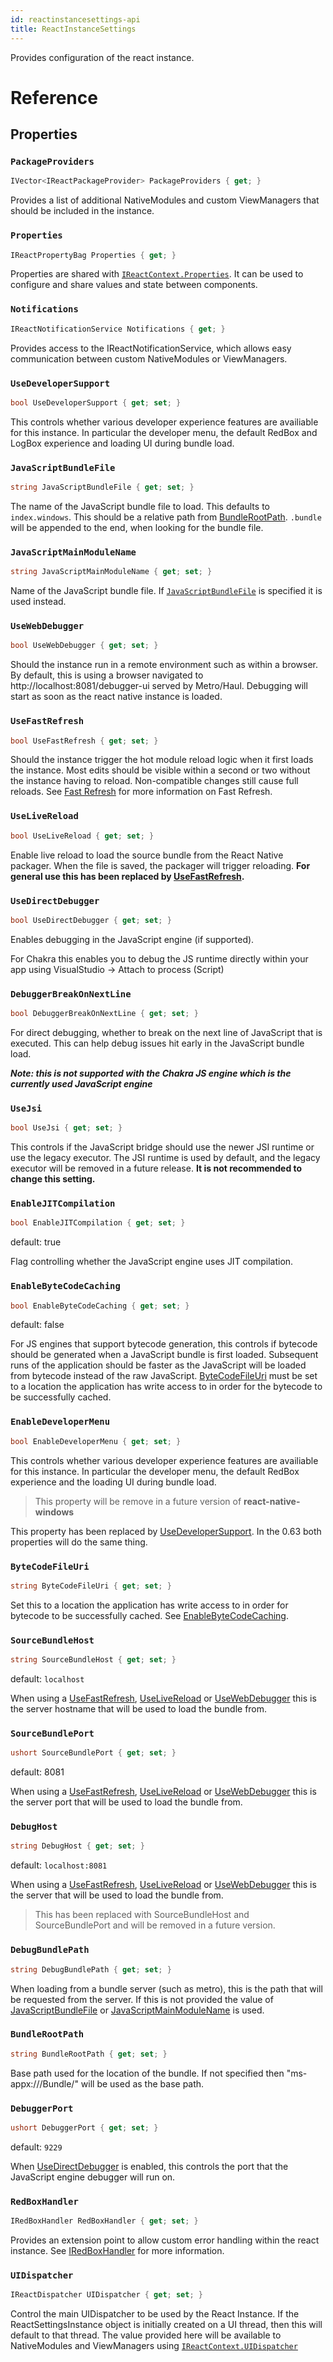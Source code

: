 ```yaml
---
id: reactinstancesettings-api
title: ReactInstanceSettings
---
```


Provides configuration of the react instance.

# Reference

## Properties

### ```PackageProviders```

```csharp
IVector<IReactPackageProvider> PackageProviders { get; }
```

Provides a list of additional NativeModules and custom ViewManagers that should be included in the instance.

### ```Properties```

```csharp
IReactPropertyBag Properties { get; }
```

Properties are shared with [`IReactContext.Properties`](IReactContext-api-windows.md#properties). It can be used to configure and share values and state between components.


### ```Notifications```

```csharp
IReactNotificationService Notifications { get; }
```

Provides access to the IReactNotificationService, which allows easy communication between custom NativeModules or ViewManagers.

### ```UseDeveloperSupport```

```csharp
bool UseDeveloperSupport { get; set; }
```

This controls whether various developer experience features are availiable for this instance.  In particular the developer menu, the default RedBox and LogBox experience and loading UI during bundle load.

### ```JavaScriptBundleFile```

```csharp
string JavaScriptBundleFile { get; set; }
```

The name of the JavaScript bundle file to load.  This defaults to `index.windows`.  This should be a relative path from [BundleRootPath](#bundlerootpath).  `.bundle` will be appended to the end, when looking for the bundle file.


### ```JavaScriptMainModuleName```

```csharp
string JavaScriptMainModuleName { get; set; }
```

Name of the JavaScript bundle file.  If [`JavaScriptBundleFile`](#javascriptbundlefile) is specified it is used instead.

### ```UseWebDebugger```

```csharp
bool UseWebDebugger { get; set; }
```
Should the instance run in a remote environment such as within a browser.
By default, this is using a browser navigated to  http://localhost:8081/debugger-ui served
by Metro/Haul. Debugging will start as soon as the react native instance is loaded.

### ```UseFastRefresh```

```csharp
bool UseFastRefresh { get; set; }
```

Should the instance trigger the hot module reload logic when it first loads the instance.
Most edits should be visible within a second or two without the instance having to reload.
Non-compatible changes still cause full reloads.
See [Fast Refresh](https://reactnative.dev/docs/fast-refresh) for more information on Fast Refresh.

### ```UseLiveReload```

```csharp
bool UseLiveReload { get; set; }
```

Enable live reload to load the source bundle from the React Native packager.
When the file is saved, the packager will trigger reloading.
**For general use this has been replaced by [UseFastRefresh](#usefastrefresh).**

### ```UseDirectDebugger```

```csharp
bool UseDirectDebugger { get; set; }
```

Enables debugging in the JavaScript engine (if supported).  

For Chakra this enables you to debug the JS runtime directly within your app using VisualStudio -> Attach to process (Script)

### ```DebuggerBreakOnNextLine```

```csharp
bool DebuggerBreakOnNextLine { get; set; }
```

For direct debugging, whether to break on the next line of JavaScript that is executed.  This can help debug issues hit early in the JavaScript bundle load.

***Note: this is not supported with the Chakra JS engine which is the currently used JavaScript engine***

### ```UseJsi```

```csharp
bool UseJsi { get; set; }
```

This controls if the JavaScript bridge should use the newer JSI runtime or use the legacy executor.  The JSI runtime is used by default, and the legacy executor will be removed in a future release. **It is not recommended to change this setting.**


### ```EnableJITCompilation```

```csharp
bool EnableJITCompilation { get; set; }
```

default: true

Flag controlling whether the JavaScript engine uses JIT compilation.

### ```EnableByteCodeCaching```

```csharp
bool EnableByteCodeCaching { get; set; }
```

default: false

For JS engines that support bytecode generation, this controls if bytecode should be generated when a JavaScript bundle is first loaded.  Subsequent runs of the application should be faster as the JavaScript will be loaded from bytecode instead of the raw JavaScript.  [ByteCodeFileUri](#bytecodefileuri) must be set to a location the application has write access to in order for the bytecode to be successfully cached.

### ```EnableDeveloperMenu```

```csharp
bool EnableDeveloperMenu { get; set; }
```

This controls whether various developer experience features are availiable for this instance.  In particular the developer menu, the default RedBox experience and the loading UI during bundle load.

> This property will be remove in a future version of **react-native-windows**

This property has been replaced by [UseDeveloperSupport](#usedevelopersupport). In the 0.63 both properties will do the same thing.


### ```ByteCodeFileUri```

```csharp
string ByteCodeFileUri { get; set; }
```

Set this to a location the application has write access to in order for bytecode to be successfully cached. See [EnableByteCodeCaching](#enablebytecodecaching).


### ```SourceBundleHost```

```csharp
string SourceBundleHost { get; set; }
```

default:  `localhost`

When using a [UseFastRefresh](#usefastrefresh), [UseLiveReload](#uselivereload) or [UseWebDebugger](#usewebdebugger) this is the server hostname that will be used to load the bundle from.


### ```SourceBundlePort```

```csharp
ushort SourceBundlePort { get; set; }
```

default: 8081

When using a [UseFastRefresh](#usefastrefresh), [UseLiveReload](#uselivereload) or [UseWebDebugger](#usewebdebugger) this is the server port that will be used to load the bundle from.


### ```DebugHost```

```csharp
string DebugHost { get; set; }
```

default: `localhost:8081`

When using a [UseFastRefresh](#usefastrefresh), [UseLiveReload](#uselivereload) or [UseWebDebugger](#usewebdebugger) this is the server that will be used to load the bundle from.

> This has been replaced with SourceBundleHost and SourceBundlePort and will be removed in a future version.

### ```DebugBundlePath```

```csharp
string DebugBundlePath { get; set; }
```

When loading from a bundle server (such as metro), this is the path that will be requested from the server.  If this is not provided the value of [JavaScriptBundleFile](#javascriptbundlefile) or [JavaScriptMainModuleName](#javascriptmainmodulename) is used.

### ```BundleRootPath```

```csharp
string BundleRootPath { get; set; }
```

Base path used for the location of the bundle.  If not specified then "ms-appx:///Bundle/" will be used as the base path.

### ```DebuggerPort```

```csharp
ushort DebuggerPort { get; set; }
```

default: `9229`

When [UseDirectDebugger](#usedirectdebugger) is enabled, this controls the port that the JavaScript engine debugger will run on.

### ```RedBoxHandler```

```csharp
IRedBoxHandler RedBoxHandler { get; set; }
```

Provides an extension point to allow custom error handling within the react instance. See [IRedBoxHandler](IRedBoxHandler-api-windows.md) for more information.


### ```UIDispatcher```

```csharp
IReactDispatcher UIDispatcher { get; set; }
```

Control the main UIDispatcher to be used by the React Instance.  If the ReactSettingsInstance object is initially created on a UI thread, then this will default to that thread.  The value provided here will be available to NativeModules and ViewManagers using [`IReactContext.UIDispatcher`](IReactContext-api-windows.md#uidispatcher)


<!-- namespace Microsoft.ReactNative
{
    [webhosthidden]
    runtimeclass ReactInstanceSettings 
    {
    ReactInstanceSettings();

    IReactPropertyBag Properties { get; };
    IReactNotificationService Notifications { get; };
    IVector<IReactPackageProvider> PackageProviders { get; };
    Boolean UseDeveloperSupport { get; set; };
    String JavaScriptMainModuleName { get; set; };
    String JavaScriptBundleFile { get; set; };
    Boolean UseWebDebugger { get; set; };
    Boolean UseFastRefresh { get; set; };
    Boolean UseLiveReload { get; set; };
    Boolean UseDirectDebugger { get; set; };
    Boolean DebuggerBreakOnNextLine { get; set; };
    Boolean UseJsi { get; set; };
    Boolean EnableJITCompilation { get; set; };
    Boolean EnableByteCodeCaching { get; set; };
    Boolean EnableDeveloperMenu { get; set; };
    String ByteCodeFileUri { get; set; };
    String DebugHost { get; set; };
    String DebugBundlePath { get; set; };
    String BundleRootPath { get; set; };
    UInt16 DebuggerPort { get; set; };
    IRedBoxHandler RedBoxHandler { get; set; };
    IReactDispatcher UIDispatcher { get; set; };
    String SourceBundleHost { get; set; };
    UInt16 SourceBundlePort { get; set; };
    }
} -->
